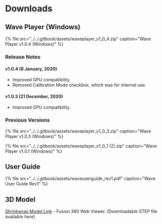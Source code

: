 # Downloads

## Wave Player \(Windows\)

{% file src="../../.gitbook/assets/waveplayer\_v1\_0\_4.zip" caption="Wave Player v1.0.4 \(Windows\)" %}

### Release Notes

#### v1.0.4 \(8 January, 2020\)

* Improved GPU compatibility.
* Removed Calibration Mode checkbox, which was for internal use.

#### v1.0.3 \(21 December, 2020\)

* Improved GPU compatibility.

### Previous Versions

{% file src="../../.gitbook/assets/waveplayer\_v1\_0\_3.zip" caption="Wave Player v1.0.3 \(Windows\)" %}

{% file src="../../.gitbook/assets/waveplayer\_v1\_0\_1 \(2\).zip" caption="Wave Player v1.0.1 \(Windows\)" %}

## User Guide

{% file src="../../.gitbook/assets/waveuserguide\_rev1.pdf" caption="Wave User Guide Rev1" %}

## 3D Model

[Shrinkwrap Model Link](https://a360.co/33uf94j) - Fusion 360 Web Viewer. \(Downloadable STEP file available here\)

